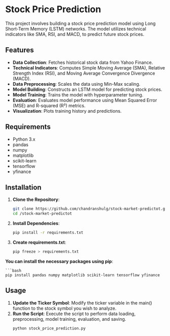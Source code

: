 # Stock Price Prediction 

This project involves building a stock price prediction model using Long Short-Term Memory (LSTM) networks. The model utilizes technical indicators like SMA, RSI, and MACD, to predict future stock prices.

## Features

- **Data Collection**: Fetches historical stock data from Yahoo Finance.
- **Technical Indicators**: Computes Simple Moving Average (SMA), Relative Strength Index (RSI), and Moving Average Convergence Divergence (MACD).
- **Data Preprocessing**: Scales the data using Min-Max scaling.
- **Model Building**: Constructs an LSTM model for predicting stock prices.
- **Model Training**: Trains the model with hyperparameter tuning.
- **Evaluation**: Evaluates model performance using Mean Squared Error (MSE) and R-squared (R²) metrics.
- **Visualization**: Plots training history and predictions.

## Requirements

- Python 3.x
- pandas
- numpy
- matplotlib
- scikit-learn
- tensorflow
- yfinance

## Installation

1. **Clone the Repository**:

     ```bash
    git clone https://github.com/chandranshulg/stock-market-predictot.git
    cd /stock-market-predictot

2. **Install Dependencies**:

   ```bash
   pip install -r requirements.txt
   
3. **Create requirements.txt**:

   ```bash
   pip freeze > requirements.txt

**You can install the necessary packages using pip**:

    ```bash
    pip install pandas numpy matplotlib scikit-learn tensorflow yfinance


## Usage

1. **Update the Ticker Symbol**: Modify the ticker variable in the main() function to the stock symbol you wish to analyze.
2. **Run the Script**: Execute the script to perform data loading, preprocessing, model training, evaluation, and saving.  
   ```bash
   python stock_price_prediction.py

